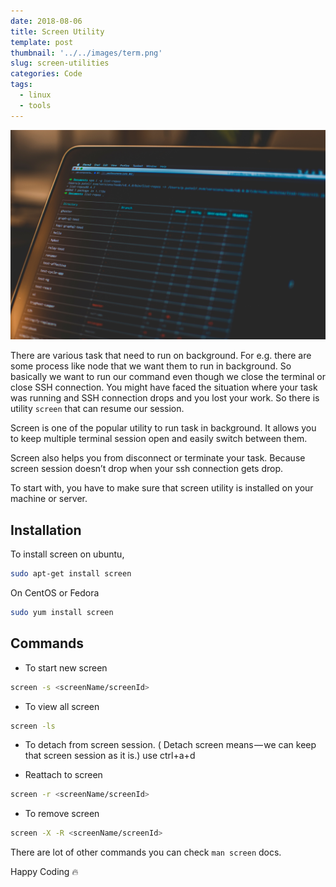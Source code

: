 ```yaml
---
date: 2018-08-06
title: Screen Utility
template: post
thumbnail: '../../images/term.png'
slug: screen-utilities
categories: Code
tags:
  - linux
  - tools
---
```


![](screen-utility.jpg)

There are various task that need to run on background. For e.g. there are some process like node that we want them to run in background. So basically we want to run our command even though we close the terminal or close SSH connection. You might have faced the situation where your task was running and SSH connection drops and you lost your work. So there is utility `screen` that can resume our session.

Screen is one of the popular utility to run task in background. It allows you to keep multiple terminal session open and easily switch between them.

Screen also helps you from disconnect or terminate your task. Because screen session doesn’t drop when your ssh connection gets drop.

To start with, you have to make sure that screen utility is installed on your machine or server.

## Installation

To install screen on ubuntu,
```sh
sudo apt-get install screen
```

On CentOS or Fedora
```sh
sudo yum install screen
```

## Commands

- To start new screen
```sh
screen -s <screenName/screenId>
```

- To view all screen
```sh
screen -ls
```

- To detach from screen session. ( Detach screen means — we can keep that screen session as it is.) use ctrl+a+d

- Reattach to screen
```sh
screen -r <screenName/screenId>
```

- To remove screen
```sh
screen -X -R <screenName/screenId>
```
There are lot of other commands you can check `man screen` docs.

Happy Coding 🔥